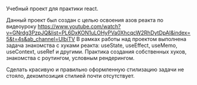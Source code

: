 Учебный проект для практики react.

Данный проект был создан с целью  освоения азов реакта по видеоуроку https://www.youtube.com/watch?v=GNrdg3PzpJQ&list=PL6DxKON1uLOHyPVa0XhcqcW2RhDytDpAI&index=5&t=4s&ab_channel=UlbiTV
В рамках работы над проектом выполнена задача знакомства с хуками реакта: useState, useEffect, useMemo, useContext, useRef и другими.
Практика создания собственных хуков, знакомства с роутингом, условным рендерингом.

Сделать красивую и правильно оформленную стилизацию задачи не стояло, декомпозиция стилией почти отсутствует.


